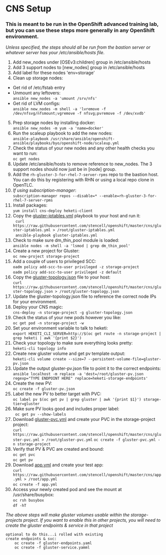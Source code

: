 
# CNS Setup

### This is meant to be run in the OpenShift advanced training lab, but you can use these steps more generally in any OpenShift environment.

*Unless specified, the steps should all be run from the bastion server or whatever server has your /etc/ansible/hosts file.*

1. Add new_nodes under [OSEv3:children] group in /etc/ansible/hosts
2. Add 3 support nodes to [new_nodes] group in /etc/ansible/hosts
3. Add label for these nodes 'env=storage'
4. Clean up storage nodes:
  * Get rid of /etc/fstab entry
  * Unmount any leftovers:  
    `ansible new_nodes -a 'umount /srv/nfs'`
  * Get rid of LVM configs:  
    `ansible new_nodes -m shell -a 'lvremove -f /dev/nfsvg/nfsmount;vgremove -f nfsvg;pvremove -f /dev/xvdb'`
5. Prep storage nodes by installing docker:  
   `ansible new_nodes -m yum -a 'name=docker'`
6. Run the scaleup playbook to add the new nodes:  
   `ansible-playbook /usr/share/ansible/openshift-ansible/playbooks/byo/openshift-node/scaleup.yml`
7. Check the status of your new nodes and any other health checks you want to run:  
   `oc get nodes`
8. Update /etc/ansible/hosts to remove reference to new_nodes. The 3 support nodes should now just be in [node] group.
9. Add the `rh-gluster-3-for-rhel-7-server-rpms` repo to the bastion host. You can do this by registering with RHN or using a local repo clone in OpenTLC.
10. *If using subscription-manager*:  
   `subscription-manager repos --disable=* --enable=rh-gluster-3-for-rhel-7-server-rpms`
11. Install packages:  
   `yum install cns-deploy heketi-client`
12. Copy the [gluster-iptables.yml](./gluster-iptables.yml) playbook to your host and run it:  
   `curl https://raw.githubusercontent.com/stencell/openshift/master/cns/gluster-iptables.yml > /root/gluster-iptables.yml`  
   `ansible-playbook gluster-iptables.yml`
13. Check to make sure dm_thin_pool module is loaded:  
   `ansible nodes -m shell -a 'lsmod | grep dm_thin_pool'`
14. Create a new project for Gluster:  
   `oc new-project storage-project`
15. Add a couple of users to privileged SCC:  
   `oadm policy add-scc-to-user privileged -z storage-project`  
   `oadm policy add-scc-to-user privileged -z default`
16. Copy the [gluster-topology.json](./gluster-topology.json) file to your host:  
   `curl https://raw.githubusercontent.com/stencell/openshift/master/cns/gluster-topology.json > /root/gluster-topology.json`
17. Update the gluster-topology.json file to reference the correct node IPs for your environment.
18. Deploy your CNS magic:  
   `cns-deploy -n storage-project -g gluster-topology.json`
19. Check the status of your new pods however you like:  
   `oc get pod -n storage-project -w`
20. Set your environment variable to talk to heketi:  
   `export HEKETI_CLI_SERVER=http://$(oc get route -n storage-project | grep heketi | awk '{print $2}')`
21. Check your topology to make sure everything looks pretty:  
   `heketi-cli topology info`
22. Create new gluster volume and get pv template output:  
   `heketi-cli volume create --size=7 --persistent-volume-file=gluster-pv.json`
23. Update the output gluster-pv.json file to point it to the correct endpoints:  
   `ansible localhost -m replace -a 'dest=/root/gluster-pv.json regexp="TYPE ENDPOINT HERE" replace=heketi-storage-endpoints'`
24. Create the new PV:  
   `oc create -f gluster-pv.json`
25. Label the new PV to better target with PVC:  
   `oc label pv $(oc get pv | grep gluster | awk '{print $1}') storage-tier=gluster`
26. Make sure PV looks good and includes proper label:  
   ` oc get pv --show-labels`
27. Download [gluster-pvc.yml](./gluster-pvc.yml) and create your PVC in the storage-project project:  
   `curl https://raw.githubusercontent.com/stencell/openshift/master/cns/gluster-pvc.yml > /root/gluster-pvc.yml`
   `oc create -f gluster-pvc.yml -n storage-project`
28. Verify that PV & PVC are created and bound:  
   `oc get pvc`  
   `oc get pv`
29. Download [app.yml](./app.yml) and create your test app:  
   `curl https://raw.githubusercontent.com/stencell/openshift/master/cns/app.yml > /root/app.yml`  
   `oc create -f app.yml`
30. Access your newly created pod and see the mount at /usr/share/busybox:  
   `oc rsh busybox`  
   `df -hT`

*The above steps will make gluster volumes usable within the storage-projects project. If you want to enable this in other projects, you will need to create the gluster endpoints & service in that project*




	optional to do this...i rolled with existing
	create endpoints & svc:
		oc create -f gluster-endpoints.yaml
		oc create -f gluster-service.yamml






